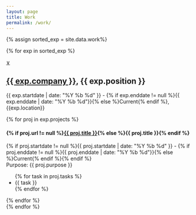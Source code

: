 ```yaml
---
layout: page
title: Work
permalink: /work/
---
```


{% assign sorted_exp = site.data.work%}

{% for exp in sorted_exp  %}
<div id="experience{{ forloop.index }}" class="experience">
	<div class="position">
		<a class="accordion-toggle" data-toggle="collapse" data-text-swap="&and;" href="#projects{{ forloop.index }}">&or;</a>
		<h2><a href="{{ exp.company_url }}">{{ exp.company }}</a>, {{ exp.position }}</h2>	
		<p>{{ exp.startdate | date: "%Y %b %d" }} - {% if exp.enddate != null %}{{ exp.enddate | date: "%Y %b %d"}}{% else 	%}Current{% endif %}, {{exp.location}}</p>
		<div id="projects{{ forloop.index }}" class="accordion-body collapse projects">
			{% for proj in exp.projects %}
			<h4>{% if proj.url != null %}<a href="{{ proj.url }}">{{ proj.title }}</a>{% else %}{{ proj.title }}{% endif %}</h4>
			<p>{% if proj.startdate != null %}{{ proj.startdate | date: "%Y %b %d" }} - {% if proj.enddate != null %}{{ proj.enddate | 	date: "%Y %b %d"}}{% else %}Current{% endif %}{% endif %}<br />Purpose: {{ proj.purpose }}<br /></p>
			<ul>
				{% for task in proj.tasks %}
				<li>{{ task }}</li>
				{% endfor %}
			</ul>
			{% endfor %}
		</div>
	</div>
</div>
{% endfor %}
